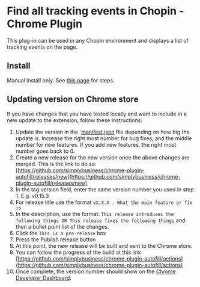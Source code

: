 # Find all tracking events in Chopin - Chrome Plugin

This plug-in can be used in any Chopin environment and displays a list of tracking events on the page.

## Install

Manual install only. See [this page](https://webkul.com/blog/how-to-install-the-unpacked-extension-in-chrome/) for steps.

## Updating version on Chrome store

If you have changes that you have tested locally and want to include in a new update to the extension, follow these instructions:

1. Update the version in the `[manifest.json](./manifest.json) file depending on how big the update is. Increase the right most number for bug fixes, and the middle number for new features. If you add new features, the right most number goes back to 0.
2. Create a new release for the new version once the above changes are merged. This is the link to do so: [https://github.com/simplybusiness/chrome-plugin-autofill/releases/new](https://github.com/simplybusiness/chrome-plugin-autofill/releases/new)
3. In the tag version field, enter the same version number you used in step 1. E.g. v0.15.3
4. For release title use the format `vX.X.X - What the main feature or fix is`
5. In the description, use the format: `This release introduces the following things OR This release fixes the following things` and then a bullet point list of the changes.
6. Click the `This is a pre-release` box
7. Press the Publish release button
8. At this point, the new release will be built and sent to the Chrome store.
9. You can follow the progress of the build at this link [https://github.com/simplybusiness/chrome-plugin-autofill/actions](https://github.com/simplybusiness/chrome-plugin-autofill/actions)
10. Once complete, the version number should show on the [Chrome Developer Dashboard](https://chrome.google.com/webstore/devconsole/e4e1c564-d64a-443d-b69c-67c84cf97282).
